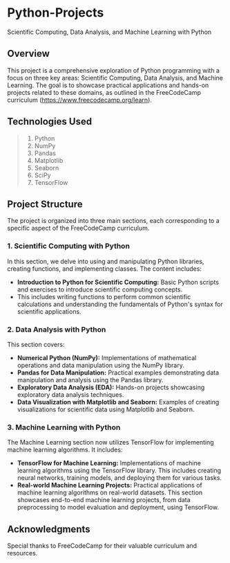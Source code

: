 # Python-Projects
Scientific Computing, Data Analysis, and Machine Learning with Python

## Overview
This project is a comprehensive exploration of Python programming with a focus on three key areas: Scientific Computing, Data Analysis, and Machine Learning. The goal is to showcase practical applications and hands-on projects related to these domains, as outlined in the FreeCodeCamp curriculum (https://www.freecodecamp.org/learn).

## Technologies Used
> 1. Python
> 2. NumPy
> 3. Pandas
> 4. Matplotlib
> 5. Seaborn
> 6. SciPy
> 7. TensorFlow

## Project Structure
The project is organized into three main sections, each corresponding to a specific aspect of the FreeCodeCamp curriculum.


### 1. Scientific Computing with Python
In this section, we delve into using and manipulating Python libraries, creating functions, and implementing classes. The content includes:

* **Introduction to Python for Scientific Computing:** Basic Python scripts and exercises to introduce scientific computing concepts. 
* This includes writing functions to perform common scientific calculations and understanding the fundamentals of Python's syntax for scientific applications.

### 2. Data Analysis with Python
This section covers:

* **Numerical Python (NumPy):** Implementations of mathematical operations and data manipulation using the NumPy library.
* **Pandas for Data Manipulation:** Practical examples demonstrating data manipulation and analysis using the Pandas library.
* **Exploratory Data Analysis (EDA):** Hands-on projects showcasing exploratory data analysis techniques.
* **Data Visualization with Matplotlib and Seaborn:** Examples of creating visualizations for scientific data using Matplotlib and Seaborn.

### 3. Machine Learning with Python
The Machine Learning section now utilizes TensorFlow for implementing machine learning algorithms. It includes:

* **TensorFlow for Machine Learning:** Implementations of machine learning algorithms using the TensorFlow library. This includes creating neural networks, training models, and deploying them for various tasks.
* **Real-world Machine Learning Projects:** Practical applications of machine learning algorithms on real-world datasets. This section showcases end-to-end machine learning projects, from data preprocessing to model evaluation and deployment, using TensorFlow.
  

## Acknowledgments
Special thanks to FreeCodeCamp for their valuable curriculum and resources.
